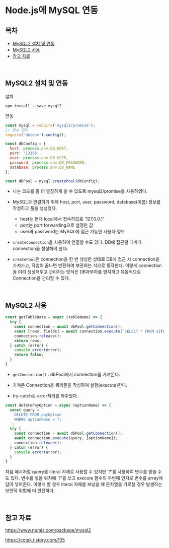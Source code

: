 # Node.js에 MySQL 연동

## 목차
- [MySQL2 설치 및 연동](#mysql2-설치-및-연동)
- [MySQL2 사용](#mysql2-사용)
- [참고 자료](#참고-자료)

<br>

## MySQL2 설치 및 연동

설치
```
npm install --save mysql2
```

연동
```js
const mysql = require('mysql2/promise');
// 변수 관리
require('dotenv').config();

const dbConfig = {
  host: process.env.DB_HOST,
  port: '13306',
  user: process.env.DB_USER,
  password: process.env.DB_PASSWORD,
  database: process.env.DB_NAME
};

const dbPool = mysql.createPool(dbConfig);
```
- 나는 코드를 좀 더 깔끔하게 쓸 수 있도록 mysql2/promise를 사용하였다.

- MySQL과 연결하기 위해 host, port, user, password, database(이름) 정보를 작성하고 풀을 생성했다.
  - host는 현재 local에서 접속하므로 '127.0.0.1'
  - port는 port forwarding으로 설정한 값
  - user와 password는 MySQL에 접근 가능한 사용자 정보

- `createConnection`을 사용하여 연결할 수도 있다. DB에 접근할 때마다 connection을 생성해야 한다.

- `createPool`은 connection을 한 번 생성한 상태로 DB에 접근 시 connection을 가져가고, 작업이 끝나면 반환하여 보관하는 식으로 동작한다. 이렇게 connection을 미리 생성해두고 관리하는 방식은 DB과부하를 방지하고 유동적으로 Connection을 관리할 수 있다.

<br>

## MySQL2 사용

```js
const getTableData = async (tableName) => {
  try {
    const connection = await dbPool.getConnection();
    const [rows, fields] = await connection.execute(`SELECT * FROM ${tableName};`);
    connection.release();
    return rows;
  } catch (error) {
    console.error(error);
    return false;
  }
}
```
- `getConnection()` : dbPool에서 connection을 가져온다.

- 가져온 Connection을 쿼리문을 작성하여 실행(execute)한다.

- try-catch로 error처리를 해주었다.


```js
const deletePayOption = async (optionName) => {
  const query = `
    DELETE FROM payOption
    WHERE optionName = ?;
  `;
  try {
    const connection = await dbPool.getConnection();
    await connection.execute(query, [optionName]);
    connection.release();
  } catch (error) {
    console.error(error);
  }
}
```
처음 예시처럼 query를 literal 자체로 사용할 수 있지만 '?'를 사용하여 변수를 받을 수도 있다. 변수를 넣을 위치에 '?'를 쓰고 execute 함수의 두번째 인자로 변수를 array에 담아 넣어준다. 이렇게 할 경우 literal 자체를 보냈을 때 문자열을 가로챌 경우 발생하는 보안적 위험에 더 안전하다.

<br>

## 참고 자료

https://www.npmjs.com/package/mysql2

https://cotak.tistory.com/105